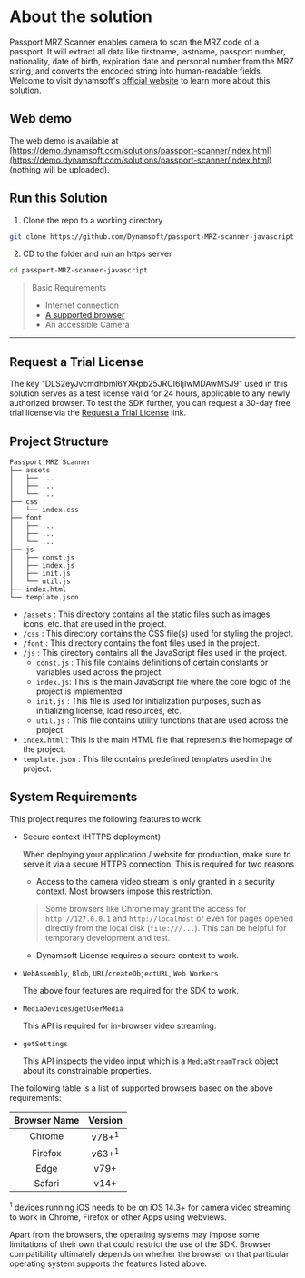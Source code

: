 # About the solution

Passport MRZ Scanner enables camera to scan the MRZ code of a passport. It will extract all data like firstname, lastname, passport number, nationality, date of birth, expiration date and personal number from the MRZ string, and converts the encoded string into human-readable fields. Welcome to visit dynamsoft's [official website](https://dynamsoft.com/capture-vision/docs/web/programming/javascript/user-guide/passport-mrz-scanner.html) to learn more about this solution.

## Web demo

The web demo is available at [https://demo.dynamsoft.com/solutions/passport-scanner/index.html](https://demo.dynamsoft.com/solutions/passport-scanner/index.html) (nothing will be uploaded).

## Run this Solution

1. Clone the repo to a working directory

```sh
git clone https://github.com/Dynamsoft/passport-MRZ-scanner-javascript
```

2. CD to the folder and run an https server

```sh
cd passport-MRZ-scanner-javascript
```

> Basic Requirements
>
>  * Internet connection  
>  * [A supported browser](#system-requirements)
>  * An accessible Camera

-----

## Request a Trial License

The key "DLS2eyJvcmdhbml6YXRpb25JRCI6IjIwMDAwMSJ9" used in this solution serves as a test license valid for 24 hours, applicable to any newly authorized browser. To test the SDK further, you can request a 30-day free trial license via the <a href="https://www.dynamsoft.com/customer/license/trialLicense?product=cvs&utm_source=docs&package=js" target="_blank">Request a Trial License</a> link.

## Project Structure

```text
Passport MRZ Scanner
├── assets
│   ├── ...
│   ├── ...
│   └── ...
├── css
│   └── index.css
├── font
│   ├── ...
│   ├── ...
│   └── ...
├── js
│   ├── const.js
│   ├── index.js
│   ├── init.js
│   └── util.js
├── index.html
└── template.json
```

 * `/assets` : This directory contains all the static files such as images, icons, etc. that are used in the project.
 * `/css` : This directory contains the CSS file(s) used for styling the project.
 * `/font` : This directory contains the font files used in the project.
 * `/js` : This directory contains all the JavaScript files used in the project.
   * `const.js` : This file contains definitions of certain constants or variables used across the project.
   * `index.js`: This is the main JavaScript file where the core logic of the project is implemented.
   * `init.js` : This file is used for initialization purposes, such as initializing license, load resources, etc.
   * `util.js` : This file contains utility functions that are used across the project.
 * `index.html` : This is the main HTML file that represents the homepage of the project.
 * `template.json` : This file contains predefined templates used in the project.

## System Requirements

This project requires the following features to work:

- Secure context (HTTPS deployment)

  When deploying your application / website for production, make sure to serve it via a secure HTTPS connection. This is required for two reasons
  
  - Access to the camera video stream is only granted in a security context. Most browsers impose this restriction.
  > Some browsers like Chrome may grant the access for `http://127.0.0.1` and `http://localhost` or even for pages opened directly from the local disk (`file:///...`). This can be helpful for temporary development and test.
  
  - Dynamsoft License requires a secure context to work.

- `WebAssembly`, `Blob`, `URL`/`createObjectURL`, `Web Workers`

  The above four features are required for the SDK to work.

- `MediaDevices`/`getUserMedia`

  This API is required for in-browser video streaming.

- `getSettings`

  This API inspects the video input which is a `MediaStreamTrack` object about its constrainable properties.

The following table is a list of supported browsers based on the above requirements:

  | Browser Name |     Version      |
  | :----------: | :--------------: |
  |    Chrome    | v78+<sup>1</sup> |
  |   Firefox    | v63+<sup>1</sup> |
  |     Edge     |       v79+       |
  |    Safari    |       v14+       |

  <sup>1</sup> devices running iOS needs to be on iOS 14.3+ for camera video streaming to work in Chrome, Firefox or other Apps using webviews.

Apart from the browsers, the operating systems may impose some limitations of their own that could restrict the use of the SDK. Browser compatibility ultimately depends on whether the browser on that particular operating system supports the features listed above.